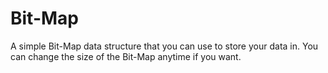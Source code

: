 Bit-Map
=======

A simple Bit-Map data structure that you can use to store your data in. You can change the size of the Bit-Map anytime if you want.
